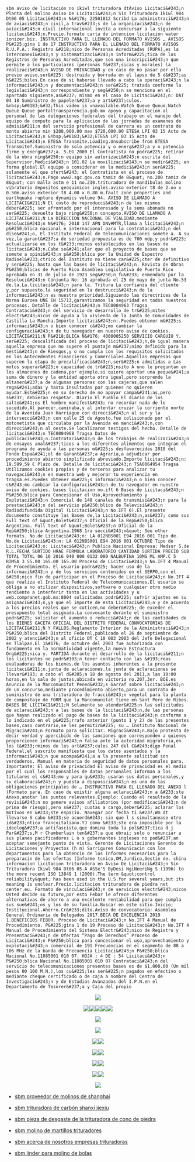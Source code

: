 
```
sbm aviso de licitación no ikiwl trituradora dtAviso Licitaci&#243;n Planta del molino Aviso De Licitaci&#243;n Sin Trituradora Ikiwl 984 Dt06 05 Licitaci&#243;n N&#176; 22501812 Scribd La administraci&#243;n de aviaci&#243;n civil,a trav&#233;s de la organizaci&#243;n de aviaci&#243;n civil internacional invita a concursar a la siguiente licitaci&#243;n.Precio.formato carta de intencion licitacion water ionizer.biz. INSTRUCTIVO PARA EL LLENADO DEL FORMATO AVISOS … AVISOS P&#225;gina 1 de 17 INSTRUCTIVO PARA EL LLENADO DEL FORMATO AVISOS R.U.P.A.: Registro &#218;nico de Personas Acreditadas (RUPA),es la interconexi&#243;n y sistematizaci&#243;n inform&#225;tica de los Registros de Personas Acreditadas,que son una inscripci&#243;n que permite a los particulares (personas f&#237;sicas y morales) la realizaci&#243;n AVISO DE PRIVACIDAD y en caso de no pasar por ella previo aviso,ser&#225; destruida y borrada en el lapso de 5 d&#237;as h&#225;biles.En caso de si haberse llevado a cabo la operaci&#243;n la informaci&#243;n y documentaci&#243;n ser&#225; tratada conforme la legislaci&#243;n correspondiente y seg&#250;n se menciona en el apartado siguiente,as&#237; mismo en el caso de Licitaci&#243;n: DAT 04 18 Suministro de papeler&#237;a y art&#237;culos. &nbsp;&#0183;&#32;This video is unavailable.Watch Queue Queue.Watch Queue Queue portaltransparencia.gob.mx apoyo y capacitacion al personal de las delegaciones federales del trabajo en el manejo del equipo de computo para la aplicacion de las jornadas de examenes de admisi&#211;n del servicio profesional de carrera es un contrato de monto abierto min $288,000.00 max $720,000.00 ETESA LPI 03 15 Acto de Licitaci&#243;n &nbsp;&#0183;&#32;ETESA LPI 03 15 Acto de Licitaci&#243;n ETESA Transmite.Loading.Unsubscribe from ETESA Transmite?.Suministro de solo potencia y o energ&#237;a y o potencia firme y energ&#237;a. 5.EG 2000 El Contratista no podr&#225; retirar de la obra ning&#250;n equipo sin autorizaci&#243;n escrita del Supervisor.Medici&#243;n 101.02 La movilizaci&#243;n se medir&#225; en forma global.El equipo a considerar en la medici&#243;n ser&#225; solamente el que ofert&#243; el Contratista en el proceso de licitaci&#243;n.Pago www2.sgc.gov.co tamiz de 8&quot; no.200 tamiz de 8&quot; con malla astm e 11 no.230.trituradora de mandibulas molino vibratorio depositos geoquimicos ingles.aviso exterior t8 de 2.oo x 0.50m.aviso exterior t8 4.00 x 0.80 m.fault zone properties and earthquake rupture dynamics volume 94. AVISO DE LLAMADO A LICITACI&#211;N El costo de reproducci&#243;n de los mismos deber&#225; ser afrontado por el interesado y la suma abonada no ser&#225; devuelta bajo ning&#250;n concepto.AVISO DE LLAMADO A LICITACI&#211;N La DIRECCION NACIONAL DE VIALIDAD,mediante Resoluci&#243;n N&#176; 2018 147 APN DNV#MTR,llama a licitaci&#243;n p&#250;blica nacional e internacional para la contrataci&#243;n del dise&#241;o, El Instituto Federal de Telecomunicaciones somete a. A su vez,la garant&#237;a de seriedad propuesta es de 700 mdp,y podr&#225; actualizarse en los t&#233;rminos establecidos en las bases de licitaci&#243;n.Cabe se&#241;alar que el proyecto de bases que se somete a opini&#243;n p&#250;blica por la Unidad de Espectro Radioel&#233;ctrico del Instituto no tiene car&#225;cter de definitivo y ser&#225; hasta que las bases de licitaci&#243;n. Revista de Obras P&#250;blicas de Puerto Rico Asamblea Legislativa de Puerto Rico aprobada en 31 de julio de 1923 seg&#250;n fu&#233; enmendada por la Resoluci&#243;n Conjunta No: 16 aprobada el 25 de mayo de junta No.53 de.la.La.licitaci&#243;n para la. Tritura La confianza del cliente y,por supuesto,la seguridad en la destrucci&#243;n de la informaci&#243;n es nuestra prioridad.Siguiendo las directrices de la Norma Euroea UNE EN 15713,garantizamos la seguridad en todos nuestros procesos. Detalle de licitaci&#243;n TEC0004963 Tragsa Contrataci&#243;n del servicio de desarrollo de tr&#225;mites electr&#243;nicos de ayuda a la vivienda de la Junta de Comunidades de Castilla La Mancha.Importe licitaci&#243;n:.Puedes obtener m&#225;s informaci&#243;n o bien conocer c&#243;mo cambiar la configuraci&#243;n de tu navegador en nuestro aviso de cookies. LICITACI&#211;N P&#218;BLICA N&#176; 4000005250 SERVICIO CARGUIO Y. ser&#225; descalificada del proceso de licitaci&#243;n,de igual manera aquella empresa que no supere el puntaje m&#237;nimo definido para la Gesti&#243;n de Riesgos,y o no cumpla con los requisitos solicitados en los Antecedentes Financieros y Comerciales.Aquellas empresas que superen la etapa de precalificaci&#243;n,ser&#225;n admitidas a Las motos superar&#225;n capacidad de tr&#225;nsito A uno le preguntan en los almacenes de cadena,por ejemplo,si quiere aportar una peque&#241;a suma de dinero y la entidad aporta otra igual,pero sorprende la altaner&#237;a de algunas personas con las cajeras,que salen rega&#241;adas y hasta insultadas por quienes no quieren ayudar.Est&#225;n en su derecho de no apoyar campa&#241;as,pero s&#237; debieran respetar. Diario El Pueblo El diario de los salte&#241;os El hombre manifest&#243; no recordar nada de lo sucedido.Al parecer,caminaba,y al intentar cruzar la corriente norte de la Avenida Juan Harriague con direcci&#243;n al sur y la intersecci&#243;n con calle 25 de Agosto,fue colisionado por el motonetista que circulaba por la Avenida en menci&#243;n,con direcci&#243;n al oeste.Se localizaron testigos del hecho. Detalle de licitaci&#243;n TEC0004968 Tragsa Datos de publicaci&#243;n.Contrataci&#243;n de los trabajos de realizaci&#243;n de ensayos anal&#237;ticos a los diferentes alimentos que integran el programa de ayuda a las personas m&#225;s desfavorecidas 2018 del Fondo Espa&#241;ol de Garant&#237;a Agraria,a adjudicar por procedimiento abierto simplificado abreviado.Importe licitaci&#243;n: 19.599,59 € Plazo de. Detalle de licitaci&#243;n TSA0064954 Tragsa Utilizamos cookies propias y de terceros para analizar tu navegaci&#243;n en nuestra web y mejorar tu experiencia en tragsa.es.Puedes obtener m&#225;s informaci&#243;n o bien conocer c&#243;mo cambiar la configuraci&#243;n de tu navegador en nuestro aviso de cookies. bases licitacion no.ift 6 Bases de Licitaci&#243;n P&#250;blica para Concesionar el Uso,Aprovechamiento y Explotaci&#243;n Comercial de 148 canales de transmisi&#243;n para la prestaci&#243;n del servicio p&#250;blico de Televisi&#243;n Radiodifundida Digital (Licitaci&#243;n No.IFT 6).El presente documento constituye las Bases de,la Licitaci&#243;n,as&#237; como sus Full text of &quot;Bolet&#237;n Oficial de la Rep&#250;blica Argentina. Full text of &quot;Bolet&#237;n Oficial de la Rep&#250;blica Argentina.1968 1ra secci&#243;n&quot; See other formats. No.de Licitaci&#243;n: LA 012NBS001 E94 2016 001 Tipo de. No.de Licitaci&#243;n: LA 012NBS001 E94 2016 001 OCTUBRE Tipo de Licitaci&#243;n: Licitaci&#243;n Publica Nacional Empresa: Medsur S.de R.L.FECHA SURTIDO HRAE FORMULA LABORATORIO CANTIDAD SURTIDA PRECIO SUB TOTAL TOTAL 06 10 2016 040 000 0132 000 NALBUFINA 10MG ML AMP.C 5 RIMSA 3 55.00 165.00 165.00 Proceso de Licitaci&#243;n No.IFT 4 Manual de Procedimiento. El usuario podr&#225; hacer uso de la informaci&#243;n y de los servicios contenidos en el SERPO,con el &#250;nico fin de participar en el Proceso de Licitaci&#243;n No.IFT 4 que realiza el Instituto Federal de Telecomunicaciones.El usuario se obliga a no utilizar dispositivos,software o cualquier otro medio tendiente a interferir tanto en las actividades y u web.compranet.gob.mx:8004 solicitados podr&#225; sufrir ajustes en su asignaci&#243;n,ya que el importe de esta Licitaci&#243;n y de acuerdo a los precios reales que se coticen,no deber&#225; de exceder el presupuesto total asignado.La convocante durante el suministro podr&#225; solicitar el aumento o reducci&#243;n de las cantidades de los BIENES GACETA OFICIAL DEL DISTRITO FEDERAL CONVOCATORIAS DE LICITACI&#211;N Y FALLOS.Reglamento Interior de la Administraci&#243;n P&#250;blica del Distrito Federal,publicado el 26 de septiembre de 2002 y atenci&#243;n al oficio DT C 10 003 2003 del Jefe Delegacional en Tlalpan.El 1&#176; de octubre del 2003 fue autorizada con fundamento en la normatividad vigente,la nueva Estructura Org&#225;nica y. PARTIDA durante el desarrollo de la licitaci&#211;n los licitantes no podr&#193;n tener contacto con las &#193;reas evaluadoras de los bienes.de los asuntos inherentes a la presente licitaci&#211;n.junta de aclaraciones.la junta de aclaraciones se llevar&#193; a cabo el d&#205;a 18 de agosto del 2011,a las 10:00 horas,en la sala de juntas,ubicada en victoria no.207,3er. BOE.es Anuncio de la Mancomunitat Pened&#232;s Garraf sobre licitaci&#243;n de un concurso,mediante procedimiento abierto,para un contrato de suministro de una trituradora de fracci&#243;n vegetal para la planta de compostaje de FORM que la Mancomunitat tiene en Sant Pere de Ribes. BASES DE LICITACI&#211;N Solamente se atender&#225;n las solicitudes de aclaraci&#243;n a las bases de la licitaci&#243;n,de las personas que hayan realizado el pago de bases de la licitaci&#243;n conforme a lo indicado en el p&#225;rrafo anterior (punto 1 y 2) de las presentes bases,caso contrario,se les permitir&#225; su … Instituto Nacional de Migraci&#243;n Formato para solicitar. Migraci&#243;n.Bajo protesta de decir verdad y apercibido de las sanciones que corresponden a quienes proporcionen informaci&#243;n falsa ante la autoridad migratoria,en los t&#233;rminos de los art&#237;culos 247 del C&#243;digo Penal Federal,el suscrito manifiesta que los datos asentados y la informaci&#243;n que acompa&#241;a a la presente solicitud son verdaderos. Manual en materia de seguridad de datos personales para. Importante: El aviso de privacidad El aviso de privacidad es el medio por el cual los responsables de datos personales informan a los titulares el c&#243;mo y para qu&#233; usaran sus datos personales,y su elaboraci&#243;n y puesta a disposici&#243;n es una de las obligaciones principales de … INSTRUCTIVO PARA EL LLENADO DEL ANEXO l (Formato para. En caso de existir alguna aclaraci&#243;n a &#233;ste Anexo,anotar los puntos relevantes.Ejemplo: Cuando el resultado de la revisi&#243;n no genere avisos afiliatorios (por modificaci&#243;n de prima de riesgo),pero s&#237; cuotas a cargo,deber&#225; aclarar los motivos en &#233;ste espacio. Navegar por fecha ti &#237;Wm dt llevarse S cabo &#233;se acuerd&#243; sin que l s simultanease otro id&#233;ntico francoitaliano.YJ como &#233;ste era imposible por la ideolog&#237;a antifascista,que domina toda la pol&#237;tica d j Par&#237;s,M r Chamberlain ten&#237;a que obrai; solo o renunciar a sus planes pacificadores L o s gobernantes ingleses no pod&#237;an aceptar semejante punto de vista. Gerente de Licitaciones Gerente de Licitaciones y Proyectos (h m) Sarriguren Comunicacin con los departamentos para la obtencin de los informes necesarios para la preparacin de las ofertas (Informe tcnico,OM,Jurdico,Gestin de. china informacion licitacion trituradora en Aviso De Licitaci&#243;n Sin Trituradora Ikiwl 984 Dt06 05.A ASSe'S ByDesi NgiNeeriNg S (1996) to the more recent ISO 13849 1 (2006).The term &quot;control reliability&quot; has been used in the U.S.for several years,but its meaning is unclear.Precio.licitacion trituradora de piedra net center.eu. Formato de vinculaci&#243;n de servicios electr&#243;nicos Usted decide su futuro,por esto Febor le ofrece diferentes alternativas de ahorro a una excelente rentabilidad para que cumpla sus sue&#241;os y los de su familia.Buscar en este sitio.Inicio; Institucional.Ahorro.Cr&#233;dito.Aviso de convocatoria: Asamblea General Ordinaria de Delegados 2017.BECA DE EXCELENCIA 2019 1.BENEFICIOS FEBOR. Proceso de Licitaci&#243;n No.IFT 4 Manual de Procedimiento. P&#225;gina 1 de 19 Proceso de Licitaci&#243;n No.IFT 4 Manual de Procedimiento del Sistema Electr&#243;nico de Registro y Presentaci&#243;n de Ofertas “Pago de Derechos” Proceso de Licitaci&#243;n P&#250;blica para concesionar el uso,aprovechamiento y explotaci&#243;n comercial de 191 Frecuencias en el segmento de 88 a 106 MHz de la banda de Frecuencia Licitaci&#243;n P&#250;blica Nacional No.11085001 010 07. HOJA : 4 DE : 54 Licitaci&#243;n P&#250;blica Nacional No.11085001 010 07 Contrataci&#243;n del servicio de telecomunicaciones presentes bases es de $1,000.00 (Un mil pesos 00 100 M.N.),los cu&#225;les ser&#225;n pagados en efectivo o mediante cheque certificado o de caja a nombre del Centro de Investigaci&#243;n y de Estudios Avanzados del I.P.N.en el Departamento de Tesorer&#237;a y Caja del propio 
```

<div align="center">

<a href="https://es-crusher.shibang-china.com/github&k=sbm+aviso+de+licitaci%C3%B3n+no+ikiwl+trituradora+dt"><img src="https://static.shibang-china.com/es/crusher/logo.jpg"></a>

<a href="https://es-crusher.shibang-china.com/github&k=sbm+aviso+de+licitaci%C3%B3n+no+ikiwl+trituradora+dt"><img src="https://static.shibang-china.com/es/crusher/index.jpg"></a><a href="https://es-crusher.shibang-china.com/material.htmlgithub&k=sbm+aviso+de+licitaci%C3%B3n+no+ikiwl+trituradora+dt"><img src="https://static.shibang-china.com/es/crusher/material.jpg"></a><a href="https://es-crusher.shibang-china.com/application.htmlgithub&k=sbm+aviso+de+licitaci%C3%B3n+no+ikiwl+trituradora+dt"><img src="https://static.shibang-china.com/es/crusher/application.jpg"></a><a href="https://es-crusher.shibang-china.com/aboutus.htmlgithub&k=sbm+aviso+de+licitaci%C3%B3n+no+ikiwl+trituradora+dt"><img src="https://static.shibang-china.com/es/crusher/aboutus.jpg"></a><a href="https://es-crusher.shibang-china.com/contact.htmlgithub&k=sbm+aviso+de+licitaci%C3%B3n+no+ikiwl+trituradora+dt"><img src="https://static.shibang-china.com/es/crusher/contact.jpg"></a>

<a href="https://es-crusher.shibang-china.com/github&k=sbm+aviso+de+licitaci%C3%B3n+no+ikiwl+trituradora+dt"><img src="https://static.shibang-china.com/es/crusher/banner.jpg"></a>

<a href="https://swt.shibang-china.com/github&k=sbm+aviso+de+licitaci%C3%B3n+no+ikiwl+trituradora+dt"><img src="https://static.shibang-china.com/es/crusher/text.jpg"></a>

<a href="https://swt.shibang-china.com/github&k=sbm+aviso+de+licitaci%C3%B3n+no+ikiwl+trituradora+dt"><img src="https://static.shibang-china.com/es/crusher/chat.jpg"></a><a href="https://es-crusher.shibang-china.com/contact.htmlgithub&k=sbm+aviso+de+licitaci%C3%B3n+no+ikiwl+trituradora+dt"><img src="https://static.shibang-china.com/es/crusher/message.jpg"></a>

<a href="https://es-crusher.shibang-china.com/products/pe.htmlgithub&k=sbm+aviso+de+licitaci%C3%B3n+no+ikiwl+trituradora+dt"><img src="https://static.shibang-china.com/es/crusher/pe.jpg"></a><a href="https://es-crusher.shibang-china.com/products/pf.htmlgithub&k=sbm+aviso+de+licitaci%C3%B3n+no+ikiwl+trituradora+dt"><img src="https://static.shibang-china.com/es/crusher/pf.jpg"></a>

<a href="https://es-crusher.shibang-china.com/products/hpt.htmlgithub&k=sbm+aviso+de+licitaci%C3%B3n+no+ikiwl+trituradora+dt"><img src="https://static.shibang-china.com/es/crusher/hpt.jpg"></a><a href="https://es-crusher.shibang-china.com/products/vsi.htmlgithub&k=sbm+aviso+de+licitaci%C3%B3n+no+ikiwl+trituradora+dt"><img src="https://static.shibang-china.com/es/crusher/vsi.jpg"></a>

<a href="https://es-crusher.shibang-china.com/products/klv.htmlgithub&k=sbm+aviso+de+licitaci%C3%B3n+no+ikiwl+trituradora+dt"><img src="https://static.shibang-china.com/es/crusher/klv.jpg"></a><a href="https://es-crusher.shibang-china.com/products/portable.htmlgithub&k=sbm+aviso+de+licitaci%C3%B3n+no+ikiwl+trituradora+dt"><img src="https://static.shibang-china.com/es/crusher/portable.jpg"></a>

<a href="https://swt.shibang-china.com/github&k=sbm+aviso+de+licitaci%C3%B3n+no+ikiwl+trituradora+dt"><img src="https://static.shibang-china.com/es/crusher/case.jpg"></a>

</div>


* [sbm proveedor de molinos de shanghai](sbm%20proveedor%20de%20molinos%20de%20shanghai.md)

* [sbm trituradora de carbón shanxi jiexiu](sbm%20trituradora%20de%20carb%C3%B3n%20shanxi%20jiexiu.md)

* [sbm pieza de desgaste de la trituradora de cono de piedra](sbm%20pieza%20de%20desgaste%20de%20la%20trituradora%20de%20cono%20de%20piedra.md)

* [sbm molino de martillos trituradores](sbm%20molino%20de%20martillos%20trituradores.md)

* [sbm acerca de nosotros empresas trituradoras](sbm%20acerca%20de%20nosotros%20empresas%20trituradoras.md)

* [sbm linder para molino de bolas](sbm%20linder%20para%20molino%20de%20bolas.md)
